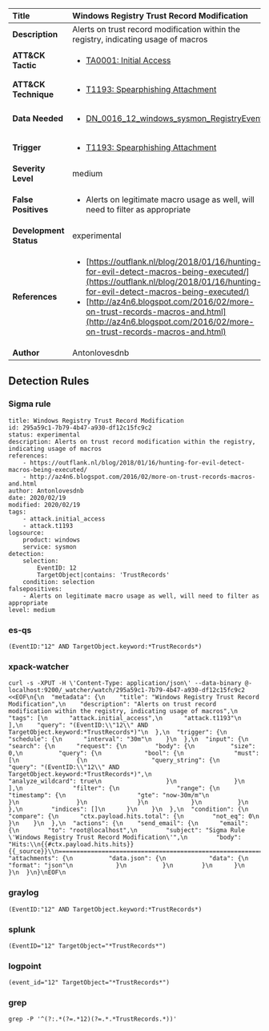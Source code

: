 | Title                    | Windows Registry Trust Record Modification       |
|:-------------------------|:------------------|
| **Description**          | Alerts on trust record modification within the registry, indicating usage of macros |
| **ATT&amp;CK Tactic**    |  <ul><li>[TA0001: Initial Access](https://attack.mitre.org/tactics/TA0001)</li></ul>  |
| **ATT&amp;CK Technique** | <ul><li>[T1193: Spearphishing Attachment](https://attack.mitre.org/techniques/T1193)</li></ul>  |
| **Data Needed**          | <ul><li>[DN_0016_12_windows_sysmon_RegistryEvent](../Data_Needed/DN_0016_12_windows_sysmon_RegistryEvent.md)</li></ul>  |
| **Trigger**              | <ul><li>[T1193: Spearphishing Attachment](../Triggers/T1193.md)</li></ul>  |
| **Severity Level**       | medium |
| **False Positives**      | <ul><li>Alerts on legitimate macro usage as well, will need to filter as appropriate</li></ul>  |
| **Development Status**   | experimental |
| **References**           | <ul><li>[https://outflank.nl/blog/2018/01/16/hunting-for-evil-detect-macros-being-executed/](https://outflank.nl/blog/2018/01/16/hunting-for-evil-detect-macros-being-executed/)</li><li>[http://az4n6.blogspot.com/2016/02/more-on-trust-records-macros-and.html](http://az4n6.blogspot.com/2016/02/more-on-trust-records-macros-and.html)</li></ul>  |
| **Author**               | Antonlovesdnb |


## Detection Rules

### Sigma rule

```
title: Windows Registry Trust Record Modification
id: 295a59c1-7b79-4b47-a930-df12c15fc9c2
status: experimental
description: Alerts on trust record modification within the registry, indicating usage of macros
references:
    - https://outflank.nl/blog/2018/01/16/hunting-for-evil-detect-macros-being-executed/
    - http://az4n6.blogspot.com/2016/02/more-on-trust-records-macros-and.html
author: Antonlovesdnb
date: 2020/02/19
modified: 2020/02/19
tags:
    - attack.initial_access
    - attack.t1193
logsource:
    product: windows
    service: sysmon
detection:
    selection:
        EventID: 12
        TargetObject|contains: 'TrustRecords'
    condition: selection
falsepositives:
    - Alerts on legitimate macro usage as well, will need to filter as appropriate
level: medium

```





### es-qs
    
```
(EventID:"12" AND TargetObject.keyword:*TrustRecords*)
```


### xpack-watcher
    
```
curl -s -XPUT -H \'Content-Type: application/json\' --data-binary @- localhost:9200/_watcher/watch/295a59c1-7b79-4b47-a930-df12c15fc9c2 <<EOF\n{\n  "metadata": {\n    "title": "Windows Registry Trust Record Modification",\n    "description": "Alerts on trust record modification within the registry, indicating usage of macros",\n    "tags": [\n      "attack.initial_access",\n      "attack.t1193"\n    ],\n    "query": "(EventID:\\"12\\" AND TargetObject.keyword:*TrustRecords*)"\n  },\n  "trigger": {\n    "schedule": {\n      "interval": "30m"\n    }\n  },\n  "input": {\n    "search": {\n      "request": {\n        "body": {\n          "size": 0,\n          "query": {\n            "bool": {\n              "must": [\n                {\n                  "query_string": {\n                    "query": "(EventID:\\"12\\" AND TargetObject.keyword:*TrustRecords*)",\n                    "analyze_wildcard": true\n                  }\n                }\n              ],\n              "filter": {\n                "range": {\n                  "timestamp": {\n                    "gte": "now-30m/m"\n                  }\n                }\n              }\n            }\n          }\n        },\n        "indices": []\n      }\n    }\n  },\n  "condition": {\n    "compare": {\n      "ctx.payload.hits.total": {\n        "not_eq": 0\n      }\n    }\n  },\n  "actions": {\n    "send_email": {\n      "email": {\n        "to": "root@localhost",\n        "subject": "Sigma Rule \'Windows Registry Trust Record Modification\'",\n        "body": "Hits:\\n{{#ctx.payload.hits.hits}}{{_source}}\\n================================================================================\\n{{/ctx.payload.hits.hits}}",\n        "attachments": {\n          "data.json": {\n            "data": {\n              "format": "json"\n            }\n          }\n        }\n      }\n    }\n  }\n}\nEOF\n
```


### graylog
    
```
(EventID:"12" AND TargetObject.keyword:*TrustRecords*)
```


### splunk
    
```
(EventID="12" TargetObject="*TrustRecords*")
```


### logpoint
    
```
(event_id="12" TargetObject="*TrustRecords*")
```


### grep
    
```
grep -P '^(?:.*(?=.*12)(?=.*.*TrustRecords.*))'
```



